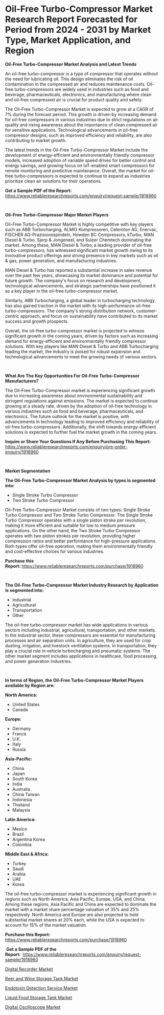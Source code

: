 <p><h1>Oil-Free Turbo-Compressor Market Research Report Forecasted for Period from 2024 -  2031 by Market Type, Market Application, and Region</h1></p><p><strong>Oil-Free Turbo-Compressor Market Analysis and Latest Trends</strong></p>
<p><p>An oil-free turbo-compressor is a type of compressor that operates without the need for lubricating oil. This design eliminates the risk of oil contamination in the compressed air and reduces maintenance costs. Oil-free turbo-compressors are widely used in industries such as food and beverage, pharmaceuticals, electronics, and manufacturing where clean and oil-free compressed air is crucial for product quality and safety.</p><p>The Oil-Free Turbo-Compressor Market is expected to grow at a CAGR of 7% during the forecast period. This growth is driven by increasing demand for oil-free compressors in various industries due to strict regulations on air quality and rising awareness about the importance of clean compressed air for sensitive applications. Technological advancements in oil-free compressor designs, such as improved efficiency and reliability, are also contributing to market growth.</p><p>The latest trends in the Oil-Free Turbo-Compressor Market include the development of energy-efficient and environmentally friendly compressor models, increased adoption of variable speed drives for better control and energy savings, and growing focus on IoT-enabled smart compressors for remote monitoring and predictive maintenance. Overall, the market for oil-free turbo-compressors is expected to continue to expand as industries prioritize clean air solutions for their operations.</p></p>
<p><strong>Get a Sample PDF of the Report:&nbsp;</strong> <a href="https://www.reliableresearchreports.com/enquiry/request-sample/1918960">https://www.reliableresearchreports.com/enquiry/request-sample/1918960</a></p>
<p>&nbsp;</p>
<p><strong>Oil-Free Turbo-Compressor Major Market Players</strong></p>
<p><p>Oil-Free Turbo-Compressor Market is highly competitive with key players such as ABB Turbocharging, ALMIG Kompressoren, Celeroton AG, Enervac, FISCHER AG-Prazisionsspindeln, Howden BC Compressors, kTurbo, MAN Diesel & Turbo, Sjerp & Jongeneel, and Sulzer Chemtech dominating the market. Among these, MAN Diesel & Turbo, a leading provider of oil-free turbo-compressors, has witnessed significant market growth owing to its innovative product offerings and strong presence in key markets such as oil & gas, power generation, and manufacturing industries.</p><p>MAN Diesel & Turbo has reported a substantial increase in sales revenue over the past few years, showcasing its market dominance and potential for future growth. The company's focus on research and development, technological advancements, and strategic partnerships have positioned it as a key player in the oil-free turbo-compressor market.</p><p>Similarly, ABB Turbocharging, a global leader in turbocharging technology, has also gained traction in the market with its high-performance oil-free turbo-compressors. The company's strong distribution network, customer-centric approach, and focus on sustainability have contributed to its market success and growth prospects.</p><p>Overall, the oil-free turbo-compressor market is projected to witness significant growth in the coming years, driven by factors such as increasing demand for energy-efficient and environmentally friendly compressor solutions. With key players like MAN Diesel & Turbo and ABB Turbocharging leading the market, the industry is poised for robust expansion and technological advancements to meet the growing needs of various sectors.</p></p>
<p>&nbsp;</p>
<p><strong>What Are The Key Opportunities For Oil-Free Turbo-Compressor Manufacturers?</strong></p>
<p><p>The Oil-Free Turbo-Compressor market is experiencing significant growth due to increasing awareness about environmental sustainability and stringent regulations against emissions. The market is expected to continue growing at a steady rate, driven by the adoption of oil-free technology in various industries such as food and beverage, pharmaceuticals, and electronics. The future outlook for the market is positive, with advancements in technology leading to improved efficiency and reliability of oil-free turbo-compressors. Additionally, the shift towards energy-efficient solutions is expected to further fuel the market growth in the coming years.</p></p>
<p><strong>Inquire or Share Your Questions If Any Before Purchasing This Report:</strong> <a href="https://www.reliableresearchreports.com/enquiry/pre-order-enquiry/1918960">https://www.reliableresearchreports.com/enquiry/pre-order-enquiry/1918960</a></p>
<p>&nbsp;</p>
<p><strong>Market Segmentation</strong></p>
<p><strong>The Oil-Free Turbo-Compressor Market Analysis by types is segmented into:</strong></p>
<p><ul><li>Single Stroke Turbo Compressor</li><li>Two Stroke Turbo Compressor</li></ul></p>
<p><p>Oil-Free Turbo-Compressor Market consists of two types: Single Stroke Turbo Compressor and Two Stroke Turbo Compressor. The Single Stroke Turbo Compressor operates with a single piston stroke per revolution, making it more efficient and suitable for low to medium pressure applications. On the other hand, the Two Stroke Turbo Compressor operates with two piston strokes per revolution, providing higher compression ratios and better performance for high-pressure applications. Both types offer oil-free operation, making them environmentally friendly and cost-effective choices for various industries.</p></p>
<p><strong>Purchase this Report:&nbsp;</strong><a href="https://www.reliableresearchreports.com/purchase/1918960">https://www.reliableresearchreports.com/purchase/1918960</a></p>
<p>&nbsp;</p>
<p><strong>The Oil-Free Turbo-Compressor Market Industry Research by Application is segmented into:</strong></p>
<p><ul><li>Industrial</li><li>Agricultural</li><li>Transportation</li><li>Other</li></ul></p>
<p><p>The oil-free turbo-compressor market has wide applications in various sectors including industrial, agricultural, transportation, and other markets. In the industrial sector, these compressors are essential for manufacturing processes and air separation units. In agriculture, they are used for crop dusting, irrigation, and livestock ventilation systems. In transportation, they play a crucial role in vehicle turbocharging and pneumatic systems. The other market segment includes applications in healthcare, food processing, and power generation industries.</p></p>
<p>&nbsp;</p>
<p><strong>In terms of Region, the Oil-Free Turbo-Compressor Market Players available by Region are:</strong></p>
<p>
    <p> <strong> North America: </strong>
        <ul>
            <li>United States</li>
            <li>Canada</li>
        </ul>
        </p> 
    <p> <strong> Europe: </strong>
        <ul>
            <li>Germany</li>
            <li>France</li>
            <li>U.K.</li>
            <li>Italy</li>
            <li>Russia</li>
        </ul>
        </p> 
    <p> <strong> Asia-Pacific: </strong>
        <ul>
            <li>China</li>
            <li>Japan</li>
            <li>South Korea</li>
            <li>India</li>
            <li>Australia</li>
            <li>China Taiwan</li>
            <li>Indonesia</li>
            <li>Thailand</li>
            <li>Malaysia</li>
        </ul>
        </p> 
    <p> <strong> Latin America: </strong>
        <ul>
            <li>Mexico</li>
            <li>Brazil</li>
            <li>Argentina Korea</li>
            <li>Colombia</li>
        </ul>
        </p> 
    <p> <strong> Middle East & Africa: </strong>
        <ul>
            <li>Turkey</li>
            <li>Saudi</li>
            <li>Arabia</li>
            <li>UAE</li>
            <li>Korea</li>
        </ul>
    </p>
    </p>
<p><p>The oil-free turbo-compressor market is experiencing significant growth in regions such as North America, Asia Pacific, Europe, USA, and China. Among these regions, Asia Pacific and China are expected to dominate the market with a market share percentage valuation of 35% and 25% respectively. North America and Europe are also projected to hold substantial market shares at 20% each, while the USA is expected to account for 15% of the market valuation.</p></p>
<p><strong>Purchase this Report: </strong><a href="https://www.reliableresearchreports.com/purchase/1918960">https://www.reliableresearchreports.com/purchase/1918960</a></p>
<p>&nbsp;<strong>Get a Sample PDF of the Report:&nbsp;&nbsp;</strong><a href="https://www.reliableresearchreports.com/enquiry/request-sample/1918960">https://www.reliableresearchreports.com/enquiry/request-sample/1918960</a></p>
<p><strong></strong></p>
<p><p><a href="https://view.publitas.com/reportprime-1/digital-recorder-market-size-share-trends-analysis-report-by-application-regional-outlook-competitive-strategies-and-segment-forecasts-2024-2031/">Digital Recorder Market</a></p><p><a href="https://three-jumbo-f6d.notion.site/Beer-and-Wine-Storage-Tank-Market-Size-Global-Industry-Overview-Market-Segmentation-and-Forecast--6ef68fdc2a7a47949fee3bb80d936b17">Beer and Wine Storage Tank Market</a></p><p><a href="https://iodized-pantydraco-05c.notion.site/Endotoxin-Detection-Service-Market-Research-Report-Unlocks-Analysis-on-the-Market-Financial-Status--0368881ccad345378228a91cef2e0b00">Endotoxin Detection Service Market</a></p><p><a href="https://noble-drawer-34c.notion.site/Liquid-Food-Storage-Tank-Market-Size-Focuses-on-Market-Dynamics-In-Depth-Analysis-and-Future-Projec-eecf740b9f224b3482c3149fca5e85b4">Liquid Food Storage Tank Market</a></p><p><a href="https://view.publitas.com/reportprime-1/digital-oscilloscope-market-size-2024-2031-global-industrial-analysis-key-geographical-regions-market-share-top-key-players-product-types-and-forecast-research-report/">Digital Oscilloscope Market</a></p></p>